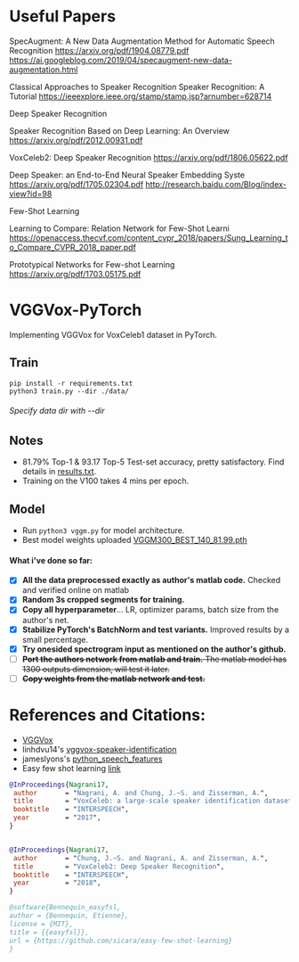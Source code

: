 
# Useful Papers
SpecAugment: A New Data Augmentation Method for Automatic Speech Recognition
https://arxiv.org/pdf/1904.08779.pdf 
https://ai.googleblog.com/2019/04/specaugment-new-data-augmentation.html


Classical Approaches to Speaker Recognition
Speaker Recognition: A Tutorial
https://ieeexplore.ieee.org/stamp/stamp.jsp?arnumber=628714


Deep Speaker Recognition

Speaker Recognition Based on Deep Learning: An Overview
https://arxiv.org/pdf/2012.00931.pdf

VoxCeleb2: Deep Speaker Recognition
https://arxiv.org/pdf/1806.05622.pdf

Deep Speaker: an End-to-End Neural Speaker Embedding Syste
https://arxiv.org/pdf/1705.02304.pdf
http://research.baidu.com/Blog/index-view?id=98

Few-Shot Learning

Learning to Compare: Relation Network for Few-Shot Learni
https://openaccess.thecvf.com/content_cvpr_2018/papers/Sung_Learning_to_Compare_CVPR_2018_paper.pdf

Prototypical Networks for Few-shot Learning
https://arxiv.org/pdf/1703.05175.pdf


# VGGVox-PyTorch
Implementing VGGVox for VoxCeleb1 dataset in PyTorch.

## Train

```
pip install -r requirements.txt
python3 train.py --dir ./data/
```

###### Specify data dir with --dir

## Notes
- 81.79% Top-1 & 93.17 Top-5 Test-set accuracy, pretty satisfactory. Find details in [results.txt](results.txt).
- Training on the V100 takes 4 mins per epoch.

## Model
- Run `python3 vggm.py` for model architecture.
- Best model weights uploaded [VGGM300_BEST_140_81.99.pth](models/VGGM300_BEST_140_81.99.pth)

#### What i've done so far:
 - [x] **All the data preprocessed exactly as author's matlab code.** Checked and verified online on matlab
 - [x] **Random 3s cropped segments for training.**
 - [x] **Copy all hyperparameter**... LR, optimizer params, batch size from the author's net.
 - [x] **Stabilize PyTorch's BatchNorm and test variants.** Improved results by a small percentage.
 - [x] **Try onesided spectrogram input as mentioned on the author's github.**
 - [ ] ~~**Port the authors network from matlab and train.** The matlab model has 1300 outputs dimension, will test it later.~~
 - [ ] ~~**Copy weights from the matlab network and test.**~~

# References and Citations:

 - [VGGVox](https://github.com/a-nagrani/VGGVox)
 - linhdvu14's [vggvox-speaker-identification](https://github.com/linhdvu14/vggvox-speaker-identification)
 - jameslyons's [python_speech_features](https://github.com/jameslyons/python_speech_features)
 - Easy few shot learning [link](https://github.com/sicara/easy-few-shot-learning)
 
 ```bibtex
@InProceedings{Nagrani17,
  author       = "Nagrani, A. and Chung, J.~S. and Zisserman, A.",
  title        = "VoxCeleb: a large-scale speaker identification dataset",
  booktitle    = "INTERSPEECH",
  year         = "2017",
}


@InProceedings{Nagrani17,
  author       = "Chung, J.~S. and Nagrani, A. and Zisserman, A.",
  title        = "VoxCeleb2: Deep Speaker Recognition",
  booktitle    = "INTERSPEECH",
  year         = "2018",
}

@software{Bennequin_easyfsl,
author = {Bennequin, Etienne},
license = {MIT},
title = {{easyfsl}},
url = {https://github.com/sicara/easy-few-shot-learning}
}
```

